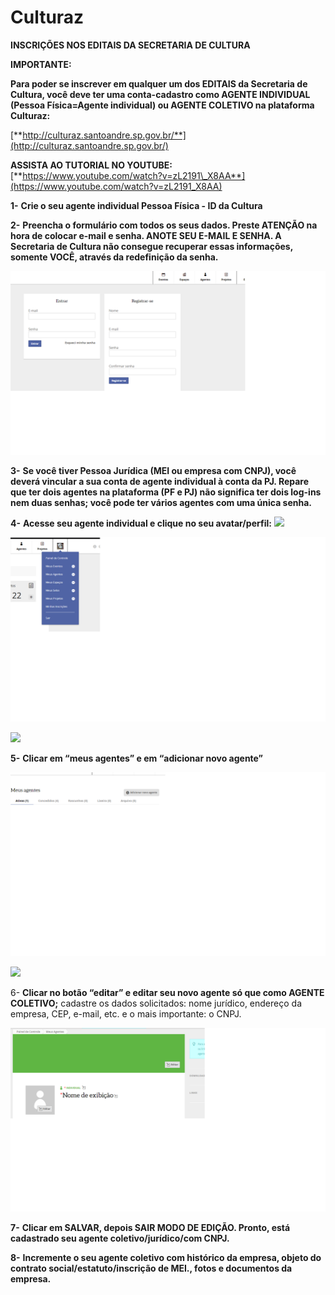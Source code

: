 # Culturaz

 **INSCRIÇÕES NOS EDITAIS DA SECRETARIA DE CULTURA**

**IMPORTANTE:**

**Para poder se inscrever em qualquer um dos EDITAIS da Secretaria de Cultura, você deve ter uma conta-cadastro como AGENTE INDIVIDUAL \(Pessoa Física=Agente individual\) ou AGENTE COLETIVO na plataforma Culturaz:**

[**http://culturaz.santoandre.sp.gov.br/**](http://culturaz.santoandre.sp.gov.br/)

**ASSISTA AO TUTORIAL NO YOUTUBE:** [**https://www.youtube.com/watch?v=zL2191\_X8AA**](https://www.youtube.com/watch?v=zL2191_X8AA)

**1-**      **Crie o seu agente individual Pessoa Física - ID da Cultura**

**2-**      **Preencha o formulário com todos os seus dados. Preste ATENÇÃO na hora de colocar e-mail e senha. ANOTE SEU E-MAIL E SENHA. A Secretaria de Cultura não consegue recuperar essas informações, somente VOCÊ, através da redefinição da senha.**

![](.gitbook/assets/img1.png)

**3-**      **Se você tiver Pessoa Jurídica \(MEI ou empresa com CNPJ\), você deverá vincular a sua conta de agente individual à conta da PJ. Repare que ter dois agentes na plataforma \(PF e PJ\) não significa ter dois log-ins nem duas senhas; você pode ter vários agentes com uma única senha.**

**4-**      **Acesse seu agente individual e clique no seu avatar/perfil:** ![](file:///C:/Users/break/AppData/Local/Packages/oice_16_974fa576_32c1d314_2e29/AC/Temp/msohtmlclip1/01/clip_image008.jpg)

![](.gitbook/assets/img2.png)

![](file:///C:/Users/break/AppData/Local/Packages/oice_16_974fa576_32c1d314_2e29/AC/Temp/msohtmlclip1/01/clip_image009.gif)

**5-**      **Clicar em “meus agentes” e em “adicionar novo agente”**  

![](.gitbook/assets/img3.png)

![](file:///C:/Users/break/AppData/Local/Packages/oice_16_974fa576_32c1d314_2e29/AC/Temp/msohtmlclip1/01/clip_image011.jpg)

6-      **Clicar no botão “editar” e editar seu novo agente só que como AGENTE COLETIVO;** cadastre os dados solicitados: nome jurídico, endereço da empresa, CEP, e-mail, etc. e o mais importante: o CNPJ.

![](.gitbook/assets/img4.png)

**7-**      **Clicar em SALVAR, depois SAIR MODO DE EDIÇÃO. Pronto, está cadastrado seu agente coletivo/jurídico/com CNPJ.**

**8-**      **Incremente o seu agente coletivo com histórico da empresa, objeto do contrato social/estatuto/inscrição de MEI., fotos e documentos da empresa.**

